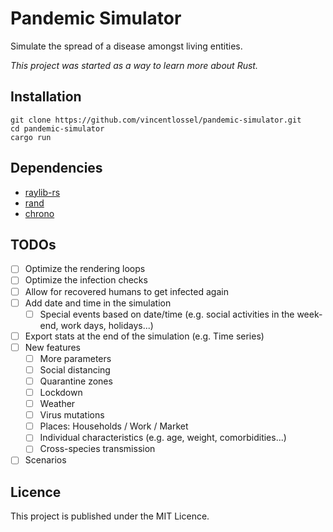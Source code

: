 # Pandemic Simulator
Simulate the spread of a disease amongst living entities. 

*This project was started as a way to learn more about Rust.*

## Installation
```
git clone https://github.com/vincentlossel/pandemic-simulator.git
cd pandemic-simulator
cargo run
```

## Dependencies
- [raylib-rs](https://crates.io/crates/raylib)
- [rand](https://crates.io/crates/rand)
- [chrono](https://crates.io/crates/chrono)

## TODOs
- [ ] Optimize the rendering loops
- [ ] Optimize the infection checks
- [ ] Allow for recovered humans to get infected again
- [ ] Add date and time in the simulation
    - [ ] Special events based on date/time (e.g. social activities in the week-end, work days, holidays...)
- [ ] Export stats at the end of the simulation (e.g. Time series)
- [ ] New features
    - [ ] More parameters
    - [ ] Social distancing
    - [ ] Quarantine zones
    - [ ] Lockdown
    - [ ] Weather
    - [ ] Virus mutations
    - [ ] Places: Households / Work / Market
    - [ ] Individual characteristics (e.g. age, weight, comorbidities...)
    - [ ] Cross-species transmission
- [ ] Scenarios

## Licence
This project is published under the MIT Licence. 
